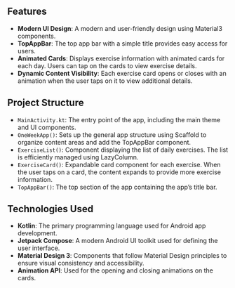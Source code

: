 ## Features

- **Modern UI Design**: A modern and user-friendly design using Material3 components.
- **TopAppBar**: The top app bar with a simple title provides easy access for users.
- **Animated Cards**: Displays exercise information with animated cards for each day. Users can tap on the cards to view exercise details.
- **Dynamic Content Visibility**: Each exercise card opens or closes with an animation when the user taps on it to view additional details.

## Project Structure

- `MainActivity.kt`: The entry point of the app, including the main theme and UI components.
- `OneWeekApp()`: Sets up the general app structure using Scaffold to organize content areas and add the TopAppBar component.
- `ExerciseList()`: Component displaying the list of daily exercises. The list is efficiently managed using LazyColumn.
- `ExerciseCard()`: Expandable card component for each exercise. When the user taps on a card, the content expands to provide more exercise information.
- `TopAppBar()`: The top section of the app containing the app’s title bar.

## Technologies Used

- **Kotlin**: The primary programming language used for Android app development.
- **Jetpack Compose**: A modern Android UI toolkit used for defining the user interface.
- **Material Design 3**: Components that follow Material Design principles to ensure visual consistency and accessibility.
- **Animation API**: Used for the opening and closing animations on the cards.

